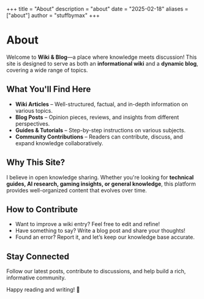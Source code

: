+++
title = "About"
description = "about"
date = "2025-02-18"
aliases = ["about"]
author = "stuffbymax"
+++

# About  

Welcome to **Wiki & Blog**—a place where knowledge meets discussion! This site is designed to serve as both an **informational wiki** and a **dynamic blog**, covering a wide range of topics.  

## **What You'll Find Here**  
- **Wiki Articles** – Well-structured, factual, and in-depth information on various topics.  
- **Blog Posts** – Opinion pieces, reviews, and insights from different perspectives.  
- **Guides & Tutorials** – Step-by-step instructions on various subjects.  
- **Community Contributions** – Readers can contribute, discuss, and expand knowledge collaboratively.  

## **Why This Site?**  
I believe in open knowledge sharing. Whether you're looking for **technical guides, AI research, gaming insights, or general knowledge**, this platform provides well-organized content that evolves over time.  

## **How to Contribute**  
- Want to improve a wiki entry? Feel free to edit and refine!  
- Have something to say? Write a blog post and share your thoughts!  
- Found an error? Report it, and let’s keep our knowledge base accurate.  

## **Stay Connected**  
Follow our latest posts, contribute to discussions, and help build a rich, informative community.  

Happy reading and writing! 🚀  
